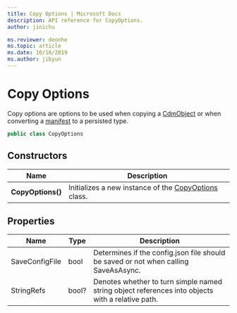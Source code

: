 ```yaml
---
title: Copy Options | Microsoft Docs
description: API reference for CopyOptions.
author: jinichu

ms.reviewer: deonhe 
ms.topic: article
ms.date: 10/18/2019
ms.author: jibyun
---
```


# Copy Options

Copy options are options to be used when copying a [CdmObject](../cdm/cdmobject.md) or when converting a [manifest](../cdm/manifest.md) to a persisted type.

```csharp
public class CopyOptions
```

## Constructors
|Name|Description|
|---|---|
|**CopyOptions()**|Initializes a new instance of the [CopyOptions](copyoptions.md) class.|

## Properties
|Name|Type|Description|
|---|---|---|
|SaveConfigFile|bool|Determines if the config.json file should be saved or not when calling SaveAsAsync.|
|StringRefs|bool?|Denotes whether to turn simple named string object references into objects with a relative path.|



